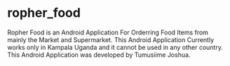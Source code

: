 # ropher_food
Ropher Food is an Android Application For Orderring Food Items from mainly the Market and Supermarket.
This Android Application Currently works only in Kampala Uganda and it cannot be used in any other country.
This Android Application was developed by Tumusiime Joshua.
